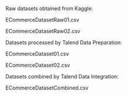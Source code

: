 Raw datasets obtained from Kaggle:

ECommerceDatasetRaw01.csv

ECommerceDatasetRaw02.csv


Datasets processed by Talend Data Preparation:

ECommerceDataset01.csv

ECommerceDataset02.csv


Datasets combined by Talend Data Integration:

ECommerceDatasetCombined.csv
